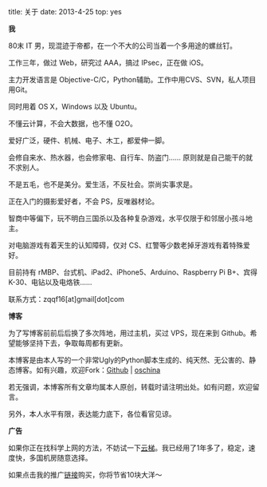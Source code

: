 title: 关于
date: 2013-4-25
top: yes

**我**

80末 IT 男，现混迹于帝都，在一个不大的公司当着一个多用途的螺丝钉。

工作三年，做过 Web，研究过 AAA，搞过 IPsec，正在做 iOS。

主力开发语言是 Objective-C/C，Python辅助。工作中用CVS、SVN，私人项目用Git。

同时用着 OS X，Windows 以及 Ubuntu。

不懂云计算，不会大数据，也不懂 O2O。

爱好广泛，硬件、机械、电子、木工，都爱伸一脚。

会修自来水、热水器，也会修家电、自行车、防盗门…… 原则就是自己能干的就不求别人。

不是五毛，也不是美分。爱生活，不反社会。崇尚实事求是。

正在入门的摄影爱好者，不会 PS，反唯器材论。 

智商中等偏下，玩不明白三国杀以及各种复杂游戏，水平仅限于和邻居小孩斗地主。

对电脑游戏有着天生的认知障碍，仅对 CS、红警等少数老掉牙游戏有着特殊爱好。

目前持有 rMBP、台式机、iPad2、iPhone5、Arduino、Raspberry Pi B+、宾得K-30、电钻以及电烙铁……

联系方式：zqqf16[at]gmail[dot]com

**博客**

为了写博客前前后后换了多次阵地，用过主机，买过 VPS，现在来到 Github。希望能够坚持下去，争取每周都有更新。

本博客是由本人写的一个非常Ugly的Python脚本生成的、纯天然、无公害的、静态博客。如有兴趣，欢迎Fork：[Github](https://github.com/zqqf16/zqqf16.github.com) | [oschina](http://git.oschina.net/zqqf16/peanut)

若无强调，本博客所有文章均属本人原创，转载时请注明出处。如有问题，欢迎留言。

另外，本人水平有限，表达能力底下，各位看官见谅。

**广告**

如果你正在找科学上网的方法，不妨试一下[云梯](http://refyunti.com/?r=65dd573aab9f2f10)。我已经用了1年多了，稳定，速度快，多国机房随意选择。

如果点击我的推广[链接](http://refyunti.com/?r=65dd573aab9f2f10)购买，你将节省10块大洋～

